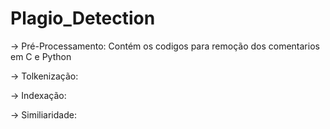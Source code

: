 # Plagio_Detection

-> Pré-Processamento: Contém os codigos para remoção dos comentarios em C e Python 

-> Tolkenização: 

-> Indexação: 

-> Similiaridade:
